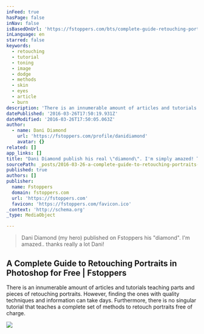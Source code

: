 ```yaml
---
inFeed: true
hasPage: false
inNav: false
isBasedOnUrl: 'https://fstoppers.com/bts/complete-guide-retouching-portraits-photoshop-free-98236'
inLanguage: en
starred: false
keywords:
  - retouching
  - tutorial
  - toning
  - image
  - dodge
  - methods
  - skin
  - eyes
  - article
  - burn
description: 'There is an innumerable amount of articles and tutorials teaching parts and pieces of retouching portraits. However, finding the ones with quality techniques and information can take days. Furthermore, there is no singular tutorial that teaches a complete set of methods to retouch portraits free of charge.'
datePublished: '2016-03-26T17:50:19.931Z'
dateModified: '2016-03-26T17:50:05.063Z'
author:
  - name: Dani Diamond
    url: 'https://fstoppers.com/profile/danidiamond'
    avatar: {}
related: []
app_links: []
title: "Dani Diamond publish his real \"diamond\". I'm simply amazed! Thanks Dani!"
sourcePath: _posts/2016-03-26-a-complete-guide-to-retouching-portraits-in-photoshop-for-fr.md
published: true
authors: []
publisher:
  name: Fstoppers
  domain: fstoppers.com
  url: 'https://fstoppers.com'
  favicon: 'https://fstoppers.com/favicon.ico'
_context: 'http://schema.org'
_type: MediaObject

---
```

> Dani Diamond (my hero) published on Fstoppers his "diamond". I'm amazed.. thanks really a lot Dani!

<article style=""><h1>A Complete Guide to Retouching Portraits in Photoshop for Free | Fstoppers</h1><p>There is an innumerable amount of articles and tutorials teaching parts and pieces of retouching portraits. However, finding the ones with quality techniques and information can take days. Furthermore, there is no singular tutorial that teaches a complete set of methods to retouch portraits free of charge.</p><img src="https://cdn.fstoppers.com/styles/full/s3/media/2015/11/sss.jpg" /></article>